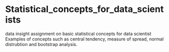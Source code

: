 # Statistical_concepts_for_data_scientists
data insight assignment on basic statistical concepts for data scientist
Examples of concepts such as central tendency, measure of spread, normal distrubtion and bootstrap analysis.
